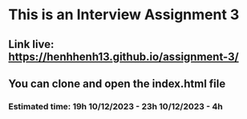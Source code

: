 # This is an Interview Assignment 3
## Link live: https://henhhenh13.github.io/assignment-3/
## You can clone and open the index.html file
### Estimated time: 19h 10/12/2023 - 23h 10/12/2023 - 4h